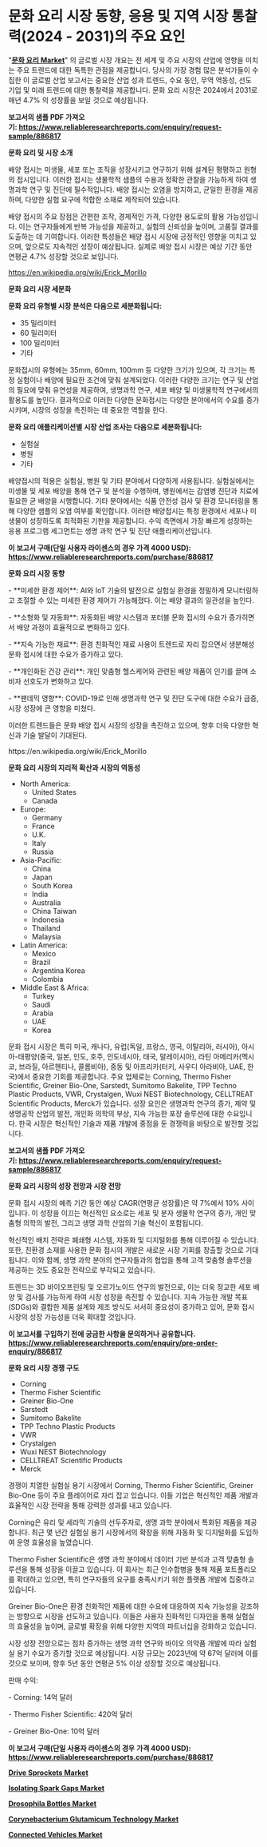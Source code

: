 <p><h1>문화 요리 시장 동향, 응용 및 지역 시장 통찰력(2024 - 2031)의 주요 요인</h1></p><p>"<strong><a href="https://www.reliableresearchreports.com/culture-dishes-r886817?utm_campaign=105&utm_medium=7&utm_source=Github&utm_content=ia&utm_term=01102024&utm_id=culture-dishes">문화 요리 Market</a></strong>" 의 글로벌 시장 개요는 전 세계 및 주요 시장의 산업에 영향을 미치는 주요 트렌드에 대한 독특한 관점을 제공합니다. 당사의 가장 경험 많은 분석가들이 수집한 이 글로벌 산업 보고서는 중요한 산업 성과 트렌드, 수요 동인, 무역 역동성, 선도 기업 및 미래 트렌드에 대한 통찰력을 제공합니다. 문화 요리 시장은 2024에서 2031로 매년 4.7% 의 성장률을 보일 것으로 예상됩니다.</p>
<p><strong>보고서의 샘플 PDF 가져오기:&nbsp;<a href="https://www.reliableresearchreports.com/enquiry/request-sample/886817?utm_campaign=105&utm_medium=7&utm_source=Github&utm_content=ia&utm_term=01102024&utm_id=culture-dishes">https://www.reliableresearchreports.com/enquiry/request-sample/886817</a></strong></p>
<p><strong>문화 요리 및 시장 소개</strong></p>
<p><p>배양 접시는 미생물, 세포 또는 조직을 성장시키고 연구하기 위해 설계된 평평하고 원형의 접시입니다. 이러한 접시는 생물학적 샘플의 수용과 정확한 관찰을 가능하게 하여 생명과학 연구 및 진단에 필수적입니다. 배양 접시는 오염을 방지하고, 균일한 환경을 제공하며, 다양한 실험 요구에 적합한 소재로 제작되어 있습니다.</p><p>배양 접시의 주요 장점은 간편한 조작, 경제적인 가격, 다양한 용도로의 활용 가능성입니다. 이는 연구자들에게 반복 가능성을 제공하고, 실험의 신뢰성을 높이며, 고품질 결과를 도출하는 데 기여합니다. 이러한 특성들은 배양 접시 시장에 긍정적인 영향을 미치고 있으며, 앞으로도 지속적인 성장이 예상됩니다. 실제로 배양 접시 시장은 예상 기간 동안 연평균 4.7% 성장할 것으로 보입니다.</p></p>
<p><a href="https://en.wikipedia.org/wiki/Erick_Morillo?utm_campaign=105&utm_medium=7&utm_source=Github&utm_content=ia&utm_term=01102024&utm_id=culture-dishes">https://en.wikipedia.org/wiki/Erick_Morillo</a></p>
<p><strong>문화 요리 시장 세분화</strong></p>
<p><strong>문화 요리 유형별 시장 분석은 다음으로 세분화됩니다:</strong></p>
<p><ul><li>35 밀리미터</li><li>60 밀리미터</li><li>100 밀리미터</li><li>기타</li></ul></p>
<p><p>문화접시의 유형에는 35mm, 60mm, 100mm 등 다양한 크기가 있으며, 각 크기는 특정 실험이나 배양에 필요한 조건에 맞춰 설계되었다. 이러한 다양한 크기는 연구 및 산업의 필요에 맞춰 유연성을 제공하여, 생명과학 연구, 세포 배양 및 미생물학적 연구에서의 활용도를 높인다. 결과적으로 이러한 다양한 문화접시는 다양한 분야에서의 수요를 증가시키며, 시장의 성장을 촉진하는 데 중요한 역할을 한다.</p></p>
<p><strong>문화 요리 애플리케이션별 시장 산업 조사는 다음으로 세분화됩니다:</strong></p>
<p><ul><li>실험실</li><li>병원</li><li>기타</li></ul></p>
<p><p>배양접시의 적용은 실험실, 병원 및 기타 분야에서 다양하게 사용됩니다. 실험실에서는 미생물 및 세포 배양을 통해 연구 및 분석을 수행하며, 병원에서는 감염병 진단과 치료에 필요한 균 배양을 시행합니다. 기타 분야에서는 식품 안전성 검사 및 환경 모니터링을 통해 다양한 샘플의 오염 여부를 확인합니다. 이러한 배양접시는 특정 환경에서 세포나 미생물이 성장하도록 최적화된 기판을 제공합니다. 수익 측면에서 가장 빠르게 성장하는 응용 프로그램 세그먼트는 생명 과학 연구 및 진단 애플리케이션입니다.</p></p>
<p><strong>이 보고서 구매(단일 사용자 라이센스의 경우 가격 4000 USD): <a href="https://www.reliableresearchreports.com/purchase/886817?utm_campaign=105&utm_medium=7&utm_source=Github&utm_content=ia&utm_term=01102024&utm_id=culture-dishes">https://www.reliableresearchreports.com/purchase/886817</a></strong></p>
<p><strong>문화 요리 시장 동향</strong></p>
<p><p>- **미세한 환경 제어**: AI와 IoT 기술의 발전으로 실험실 환경을 정밀하게 모니터링하고 조절할 수 있는 미세한 환경 제어가 가능해졌다. 이는 배양 결과의 일관성을 높인다.</p><p>- **소형화 및 자동화**: 자동화된 배양 시스템과 포터블 문화 접시의 수요가 증가히면서 배양 과정이 효율적으로 변화하고 있다.</p><p>- **지속 가능한 재료**: 환경 친화적인 재료 사용이 트렌드로 자리 잡으면서 생분해성 문화 접시에 대한 수요가 증가하고 있다.</p><p>- **개인화된 건강 관리**: 개인 맞춤형 헬스케어와 관련된 배양 제품이 인기를 끌며 소비자 선호도가 변화하고 있다.</p><p>- **팬데믹 영향**: COVID-19로 인해 생명과학 연구 및 진단 도구에 대한 수요가 급증, 시장 성장에 큰 영향을 미쳤다.</p><p>이러한 트렌드들은 문화 배양 접시 시장의 성장을 촉진하고 있으며, 향후 더욱 다양한 혁신과 기술 발달이 기대된다.</p></p>
<p>https://en.wikipedia.org/wiki/Erick_Morillo</p>
<p><strong>문화 요리 시장의 지리적 확산과 시장의 역동성</strong></p>
<p><ul>
    <li>
        North America:
        <ul>
            <li>United States</li>
            <li>Canada</li>
        </ul>
    </li>
    <li>
        Europe:
        <ul>
            <li>Germany</li>
            <li>France</li>
            <li>U.K.</li>
            <li>Italy</li>
            <li>Russia</li>
        </ul>
    </li>
    <li>
        Asia-Pacific:
        <ul>
            <li>China</li>
            <li>Japan</li>
            <li>South Korea</li>
            <li>India</li>
            <li>Australia</li>
            <li>China Taiwan</li>
            <li>Indonesia</li>
            <li>Thailand</li>
            <li>Malaysia</li>
        </ul>
    </li>
    <li>
        Latin America:
        <ul>
            <li>Mexico</li>
            <li>Brazil</li>
            <li>Argentina Korea</li>
            <li>Colombia</li>
        </ul>
    </li>
    <li>
        Middle East & Africa:
        <ul>
            <li>Turkey</li>
            <li>Saudi</li>
            <li>Arabia</li>
            <li>UAE</li>
            <li>Korea</li>
        </ul>
    </li>
    </ul></p>
<p><p>문화 접시 시장은 특히 미국, 캐나다, 유럽(독일, 프랑스, 영국, 이탈리아, 러시아), 아시아-태평양(중국, 일본, 인도, 호주, 인도네시아, 태국, 말레이시아), 라틴 아메리카(멕시코, 브라질, 아르헨티나, 콜롬비아), 중동 및 아프리카(터키, 사우디 아라비아, UAE, 한국)에서 중요한 기회를 제공합니다. 주요 업체로는 Corning, Thermo Fisher Scientific, Greiner Bio-One, Sarstedt, Sumitomo Bakelite, TPP Techno Plastic Products, VWR, Crystalgen, Wuxi NEST Biotechnology, CELLTREAT Scientific Products, Merck가 있습니다. 성장 요인은 생명과학 연구의 증가, 제약 및 생명공학 산업의 발전, 개인화 의학의 부상, 지속 가능한 포장 솔루션에 대한 수요입니다. 한국 시장은 혁신적인 기술과 제품 개발에 중점을 둔 경쟁력을 바탕으로 발전할 것입니다.</p></p>
<p><strong>보고서의 샘플 PDF 가져오기:&nbsp;<a href="https://www.reliableresearchreports.com/enquiry/request-sample/886817?utm_campaign=105&utm_medium=7&utm_source=Github&utm_content=ia&utm_term=01102024&utm_id=culture-dishes">https://www.reliableresearchreports.com/enquiry/request-sample/886817</a></strong></p>
<p><strong>문화 요리 시장의 성장 전망과 시장 전망</strong></p>
<p><p>문화 접시 시장의 예측 기간 동안 예상 CAGR(연평균 성장률)은 약 7%에서 10% 사이입니다. 이 성장을 이끄는 혁신적인 요소로는 세포 및 분자 생물학 연구의 증가, 개인 맞춤형 의학의 발전, 그리고 생명 과학 산업의 기술 혁신이 포함됩니다. </p><p>혁신적인 배치 전략은 폐쇄형 시스템, 자동화 및 디지털화를 통해 이루어질 수 있습니다. 또한, 친환경 소재를 사용한 문화 접시의 개발은 새로운 시장 기회를 창출할 것으로 기대됩니다. 이와 함께, 생명 과학 분야의 연구자들과의 협업을 통해 고객 맞춤형 솔루션을 제공하는 것도 중요한 전략으로 부각되고 있습니다.</p><p>트렌드는 3D 바이오프린팅 및 오르가노이드 연구의 발전으로, 이는 더욱 정교한 세포 배양 및 검사를 가능하게 하여 시장 성장을 촉진할 수 있습니다. 지속 가능한 개발 목표(SDGs)와 결합한 제품 설계와 제조 방식도 서서히 중요성이 증가하고 있어, 문화 접시 시장의 성장 가능성을 더욱 확대할 것입니다.</p></p>
<p><strong>이 보고서를 구입하기 전에 궁금한 사항을 문의하거나 공유합니다. <a href="https://www.reliableresearchreports.com/enquiry/pre-order-enquiry/886817?utm_campaign=105&utm_medium=7&utm_source=Github&utm_content=ia&utm_term=01102024&utm_id=culture-dishes">https://www.reliableresearchreports.com/enquiry/pre-order-enquiry/886817</a></strong></p>
<p><strong>문화 요리 시장 경쟁 구도</strong></p>
<p><ul><li>Corning</li><li>Thermo Fisher Scientific</li><li>Greiner Bio-One</li><li>Sarstedt</li><li>Sumitomo Bakelite</li><li>TPP Techno Plastic Products</li><li>VWR</li><li>Crystalgen</li><li>Wuxi NEST Biotechnology</li><li>CELLTREAT Scientific Products</li><li>Merck</li></ul></p>
<p><p>경쟁이 치열한 실험실 용기 시장에서 Corning, Thermo Fisher Scientific, Greiner Bio-One 등이 주요 플레이어로 자리 잡고 있습니다. 이들 기업은 혁신적인 제품 개발과 효율적인 시장 전략을 통해 강력한 성과를 내고 있습니다.</p><p>Corning은 유리 및 세라믹 기술의 선두주자로, 생명 과학 분야에서 특화된 제품을 제공합니다. 최근 몇 년간 실험실 용기 시장에서의 확장을 위해 자동화 및 디지털화를 도입하여 운영 효율성을 높였습니다.</p><p>Thermo Fisher Scientific은 생명 과학 분야에서 데이터 기반 분석과 고객 맞춤형 솔루션을 통해 성장을 이끌고 있습니다. 이 회사는 최근 인수합병을 통해 제품 포트폴리오를 확대하고 있으면, 특히 연구자들의 요구를 충족시키기 위한 플랫폼 개발에 집중하고 있습니다.</p><p>Greiner Bio-One은 환경 친화적인 제품에 대한 수요에 대응하여 지속 가능성을 강조하는 방향으로 시장을 선도하고 있습니다. 이들은 사용자 친화적인 디자인을 통해 실험실의 효율성을 높이며, 글로벌 확장을 위해 다양한 지역의 파트너십을 강화하고 있습니다.</p><p>시장 성장 전망으로는 점차 증가하는 생명 과학 연구와 바이오 의약품 개발에 따라 실험실 용기 수요가 증가할 것으로 예상됩니다. 시장 규모는 2023년에 약 67억 달러에 이를 것으로 보이며, 향후 5년 동안 연평균 5% 이상 성장할 것으로 예상됩니다.</p><p>판매 수익:</p><p>- Corning: 14억 달러</p><p>- Thermo Fisher Scientific: 420억 달러</p><p>- Greiner Bio-One: 10억 달러</p></p>
<p><strong>이 보고서 구매(단일 사용자 라이센스의 경우 가격 4000 USD): <a href="https://www.reliableresearchreports.com/purchase/886817?utm_campaign=105&utm_medium=7&utm_source=Github&utm_content=ia&utm_term=01102024&utm_id=culture-dishes">https://www.reliableresearchreports.com/purchase/886817</a></strong></p>
<p><strong><p><a href="https://www.linkedin.com/pulse/emerging-market-trends-regional-analysis-drive-sprockets-uoxve?utm_campaign=105&utm_medium=7&utm_source=Github&utm_content=ia&utm_term=01102024&utm_id=culture-dishes">Drive Sprockets Market</a></p><p><a href="https://github.com/tacitam515l/Market-Research-Report-List-1/blob/main/isolating-spark-gaps-market.md?utm_campaign=105&utm_medium=7&utm_source=Github&utm_content=ia&utm_term=01102024&utm_id=culture-dishes">Isolating Spark Gaps Market</a></p><p><a href="https://www.linkedin.com/pulse/drosophila-bottles-industry-analysis-report-its-market-size-vpyle?utm_campaign=105&utm_medium=7&utm_source=Github&utm_content=ia&utm_term=01102024&utm_id=culture-dishes">Drosophila Bottles Market</a></p><p><a href="https://github.com/JamesCox407/Market-Research-Report-List-1/blob/main/corynebacterium-glutamicum-technology-market.md?utm_campaign=105&utm_medium=7&utm_source=Github&utm_content=ia&utm_term=01102024&utm_id=culture-dishes">Corynebacterium Glutamicum Technology Market</a></p><p><a href="https://medium.com/@lourdestd6bs/connected-vehicles-market-a-global-and-regional-analysis-2024-2031-8d80a6bbc4f5?postPublishedType=repub&utm_campaign=105&utm_medium=7&utm_source=Github&utm_content=ia&utm_term=01102024&utm_id=culture-dishes">Connected Vehicles Market</a></p></strong></p>
<p></p>